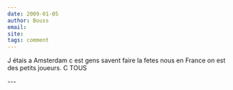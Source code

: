 ```yaml
---
date: 2009-01-05
author: Bouss
email: 
site: 
tags: comment
---
```


<p>J étais a Amsterdam c est gens savent faire la fetes nous en France on est des petits joueurs. C TOUS</p>
---
